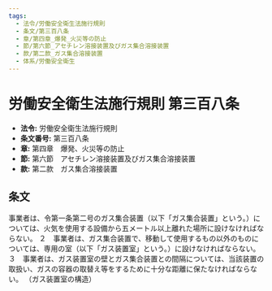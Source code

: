 ```yaml
---
tags:
  - 法令/労働安全衛生法施行規則
  - 条文/第三百八条
  - 章/第四章_爆発_火災等の防止
  - 節/第六節_アセチレン溶接装置及びガス集合溶接装置
  - 款/第二款_ガス集合溶接装置
  - 体系/労働安全衛生
---
```

# 労働安全衛生法施行規則 第三百八条

- **法令:** 労働安全衛生法施行規則
- **条文番号:** 第三百八条
- **章:** 第四章　爆発、火災等の防止
- **節:** 第六節　アセチレン溶接装置及びガス集合溶接装置
- **款:** 第二款　ガス集合溶接装置

## 条文
事業者は、令第一条第二号のガス集合装置（以下「ガス集合装置」という。）については、火気を使用する設備から五メートル以上離れた場所に設けなければならない。
２　事業者は、ガス集合装置で、移動して使用するもの以外のものについては、専用の室（以下「ガス装置室」という。）に設けなければならない。
３　事業者は、ガス装置室の壁とガス集合装置との間隔については、当該装置の取扱い、ガスの容器の取替え等をするために十分な距離に保たなければならない。
（ガス装置室の構造）

